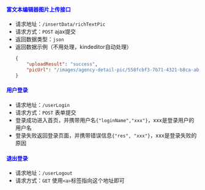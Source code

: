 #### <font color="blue">富文本编辑器图片上传接口</font>
- 请求地址：`/insertData/richTextPic`
- 请求方式：`POST` ajax提交
- 返回数据类型：`json`
- 返回数据示例（不用处理，kindeditor自动处理）
    ```json
    {
        "uploadResult": "success",
        "picUrl": "/images/agency-detail-pic/558fcbf3-7b71-4321-b8ca-ab5b3cac2399.jpg"
    }
    ```
#### <font color="blue">用户登录</font>
- 请求地址：`/userLogin`
- 请求方式：`POST` 表单提交
- 登录成功进入首页，并携带用户名`{"loginName","xxx"}`，xxx是登录用户的用户名
- 登录失败返回登录页面，并携带错误信息`{"res", "xxx"}`，xxx是登录失败的原因

#### <font color="blue">退出登录</font>
- 请求地址：`/userLogout`
- 请求方式：`GET` 使用`<a>`标签指向这个地址即可